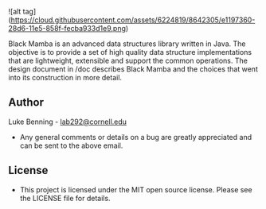 ![alt tag] (https://cloud.githubusercontent.com/assets/6224819/8642305/e1197360-28d6-11e5-858f-fecba933d1e9.png)

Black Mamba is an advanced data structures library written in Java. The objective is to
provide a set of high quality data structure implementations that are lightweight, extensible
and support the common operations. The design document in /doc describes Black
Mamba and the choices that went into its construction in more detail.

## Author

Luke Benning - lab292@cornell.edu

* Any general comments or details on a bug are greatly appreciated and can be sent to the above email.

## License

* This project is licensed under the MIT open source license. Please see the LICENSE file for details.